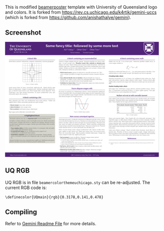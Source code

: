This is modified [beamerposter](https://ctan.org/pkg/beamerposter?lang=en) template with University of Queensland logo and colors. It is forked from https://rev.cs.uchicago.edu/k4rtik/gemini-uccs (which is forked from https://github.com/anishathalye/gemini). 

## Screenshot

![Screen](screenshot.png)

## UQ RGB

UQ RGB is in file `beamercolorthemeuchicago.sty` can be re-adjusted. The current RGB code is:

```
\definecolor{UQmain}{rgb}{0.3178,0.141,0.478}
```

## Compiling

Refer to [Gemini Readme File](https://github.com/alfurka/gemini-uq/blob/master/gemini-readme.md) for more details.

